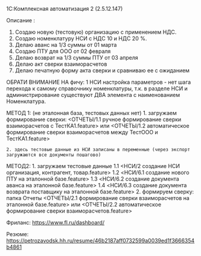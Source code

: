 

1С:Комплексная автоматизация 2 (2.5.12.147)

Описание : 

1. Создаю новую (тестовую) организацию с применением НДС. 
2. Создаю номенклатуру НСИ с НДС 10 и НДС 20 %. 
3. Делаю аванс на 1/3 суммы от 01 марта
4. Создаю ПТУ для ООО от 02 февраля
4. Делаю возврат на 1/3 суммы ПТУ от 03 апреля
5. Делаю акт сверки взаиморасчетов
6. Делаю печатную форму акта сверки и сравниваю ее с ожиданием


ОБРАТИ ВНИМАНИЕ НА фичу: 1 НСИ настройка параметров
        - нет шага перехода к самому справочнику номенклатуры, т.к. в разделе НСИ и администрирование существуют ДВА элемента с наименованием Номенклатура.
        

МЕТОД 1: (не эталонная база, тестовых данных нет)
    1. загружаем формирование сверки: 
        <ОТЧЕТЫ/1.1 ручное формирование сверки взаиморасчетов с ТестКА1.feature>
            или
        <ОТЧЕТЫ/1.2 автоматическое формирование сверки взаиморасчетов между ТестООО и ТестКА1.feature>

    2. здесь тестовые данные из НСИ записаны в переменные (через экспорт загружаются все документы пошагово)


МЕТОД2: 
    1. загружаем тестовые данные
        1.1 <НСИ/2 создание НСИ организация, контрагент, товар.feature>
        1.2 <НСИ/6.1 создание нового ПТУ на эталонной базе.feature>
        1.3 <НСИ/6.2 создание документа аванса на эталонной базе.feature>
        1.4 <НСИ/6.3 создание документа возврата поставщику на эталонной базе.feature>
    2. формируем сверку: папка Отчеты
        <ОТЧЕТЫ/2.1 формирование сверки взаиморасчетов на эталонной базе.feature>
            или
       <ОТЧЕТЫ/2.2 автоматическое формирование сверки взаиморасчетов.feature>

       

Фриланс: https://www.fl.ru/dashboard/

Резюме: https://petrozavodsk.hh.ru/resume/46b2187aff0732599a0039ed1f3666354b4861


